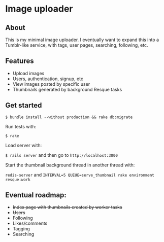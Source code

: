 # Image uploader

## About

This is my minimal image uploader. I eventually want to expand this into a Tumblr-like service, with tags, user pages, searching, following, etc.

## Features

- Upload images 
- Users, authentication, signup, etc
- View images posted by specific user
- Thumbnails generated by background Resque tasks

## Get started

`$ bundle install --without production && rake db:migrate`

Run tests with:

`$ rake`

Load server with:

`$ rails server` and then go to `http://localhost:3000`

Start the thumbnail background thread in another thread with:

`redis-server` and `INTERVAL=5 QUEUE=serve_thumbnail rake environment resque:work`

## Eventual roadmap:

- ~~Index page with thumbnails created by worker tasks~~
- ~~Users~~
- Following
- Likes/comments
- Tagging
- Searching
